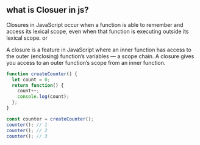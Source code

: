 ## what is Closuer in js?
Closures in JavaScript occur when a function is able to remember and access its lexical scope, even when that function is executing outside its lexical scope. or

A closure is a feature in JavaScript where an inner function has access to the outer (enclosing) function’s variables — a scope chain. A closure gives you access to an outer function’s scope from an inner function.

```js
function createCounter() {
  let count = 0;
  return function() {
    count++;
    console.log(count);
  };
}

const counter = createCounter();
counter(); // 1
counter(); // 2
counter(); // 3

```